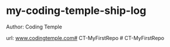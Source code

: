 # my-coding-temple-ship-log

Author: Coding Temple

url: www.codingtemple.com#   C T - M y F i r s t R e p o  
 #   C T - M y F i r s t R e p o  
 